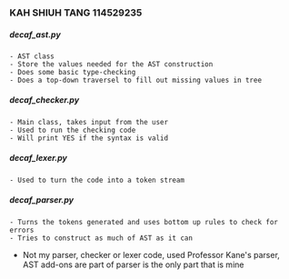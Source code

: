 ### KAH SHIUH TANG 114529235

##### decaf_ast.py
    - AST class
    - Store the values needed for the AST construction
    - Does some basic type-checking
    - Does a top-down traversel to fill out missing values in tree
##### decaf_checker.py  
    - Main class, takes input from the user
    - Used to run the checking code
    - Will print YES if the syntax is valid
##### decaf_lexer.py 
    - Used to turn the code into a token stream
##### decaf_parser.py 
    - Turns the tokens generated and uses bottom up rules to check for errors
    - Tries to construct as much of AST as it can
* Not my parser, checker or lexer code, used Professor Kane's parser, AST add-ons are part of parser is the only part that is mine
